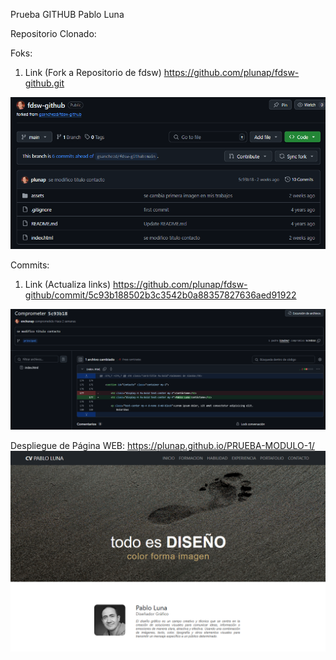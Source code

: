 Prueba GITHUB Pablo Luna

Repositorio Clonado:


Foks:
1. Link (Fork a Repositorio de fdsw) https://github.com/plunap/fdsw-github.git
<img src="./assets/img/fork-1.png">

Commits:
1. Link (Actualiza links) https://github.com/plunap/fdsw-github/commit/5c93b188502b3c3542b0a88357827636aed91922
<img src="./assets/img/commits-1.png"> 

Despliegue de Página WEB:
https://plunap.github.io/PRUEBA-MODULO-1/
<img src="./assets/img/pag-web.png">